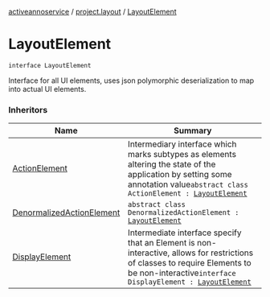 [activeannoservice](../index.md) / [project.layout](index.md) / [LayoutElement](./-layout-element.md)

# LayoutElement

`interface LayoutElement`

Interface for all UI elements, uses json polymorphic deserialization to map into actual UI elements.

### Inheritors

| Name | Summary |
|---|---|
| [ActionElement](../project.layout.elements.action/-action-element/index.md) | Intermediary interface which marks subtypes as elements altering the state of the application by setting some annotation value`abstract class ActionElement : `[`LayoutElement`](./-layout-element.md) |
| [DenormalizedActionElement](../project.layout.elements.action/-denormalized-action-element/index.md) | `abstract class DenormalizedActionElement : `[`LayoutElement`](./-layout-element.md) |
| [DisplayElement](../project.layout.elements.display/-display-element.md) | Intermediate interface specify that an Element is non-interactive, allows for restrictions of classes to require Elements to be non-interactive`interface DisplayElement : `[`LayoutElement`](./-layout-element.md) |
